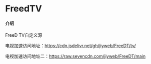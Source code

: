 # FreedTV

#### 介绍

FreeD TV自定义源

电视加速访问地址：https://cdn.jsdelivr.net/gh/jiyweb/FreeDT/tv/

电视加速访问地址二：https://raw.sevencdn.com/jiyweb/FreeDT/main

